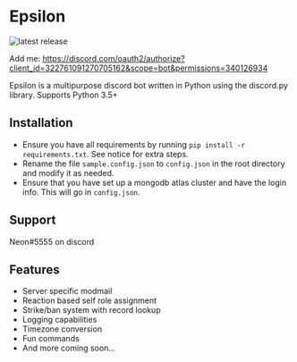 # Epsilon
![latest release](https://img.shields.io/badge/latest%20release-0.6.0-brightgreen.svg)

Add me: https://discord.com/oauth2/authorize?client_id=322761091270705162&scope=bot&permissions=340126934

Epsilon is a multipurpose discord bot written in Python using the discord.py library.
Supports Python 3.5+

## Installation
* Ensure you have all requirements by running `pip install -r requirements.txt`. See notice for extra steps.
* Rename the file `sample.config.json` to `config.json` in the root directory and modify it as needed.
* Ensure that you have set up a mongodb atlas cluster and have the login info. This will go in `config.json`.

## Support
Neon#5555 on discord

## Features
* Server specific modmail
* Reaction based self role assignment
* Strike/ban system with record lookup
* Logging capabilities
* Timezone conversion
* Fun commands
* And more coming soon...
